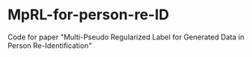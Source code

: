 # MpRL-for-person-re-ID
Code for paper "Multi-Pseudo Regularized Label for Generated Data in Person Re-Identification"
